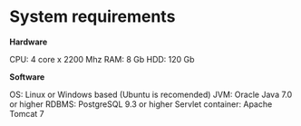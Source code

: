 ﻿# System requirements

**Hardware**

CPU: 4 core x 2200 Mhz
RAM: 8 Gb
HDD: 120 Gb

**Software**

OS: Linux or Windows based (Ubuntu is recomended)
JVM: Oracle Java 7.0 or higher
RDBMS: PostgreSQL 9.3 or higher
Servlet container: Apache Tomcat 7
